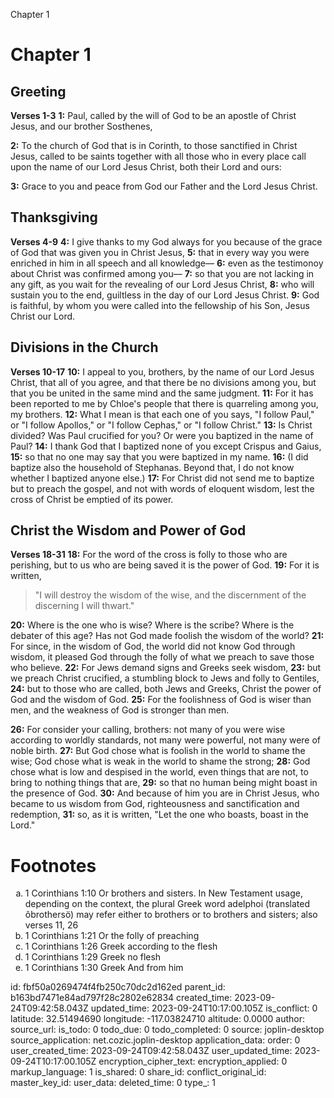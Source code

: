 Chapter 1

# Chapter 1
## Greeting
**Verses 1-3**
**1:** Paul, called by the will of God to be an apostle of Christ Jesus, and our brother Sosthenes,

**2:** To the church of God that is in Corinth, to those sanctified in Christ Jesus, called to be saints together with all those who in every place call upon the name of our Lord Jesus Christ, both their Lord and ours:

**3:** Grace to you and peace from God our Father and the Lord Jesus Christ.

## Thanksgiving
**Verses 4-9**
**4:** I give thanks to my God always for you because of the grace of God that was given you in Christ Jesus,
**5:** that in every way you were enriched in him in all speech and all knowledge—
**6:** even as the testimonoy about Christ was confirmed among you—
**7:** so that you are not lacking in any gift, as you wait for the revealing of our Lord Jesus Christ,
**8:** who will sustain you to the end, guiltless in the day of our Lord Jesus Christ.
**9:** God is faithful, by whom you were called into the fellowship of his Son, Jesus Christ our Lord.

## Divisions in the Church
**Verses 10-17**
**10:** I appeal to you, brothers, by the name of our Lord Jesus Christ, that all of you agree, and that there be no divisions among you, but that you be united in the same mind and the same judgment.
**11:** For it has been reported to me by Chloe's people that there is quarreling among you, my brothers.
**12:** What I mean is that each one of you says, "I follow Paul," or "I follow Apollos," or "I follow Cephas," or "I follow Christ."
**13:** Is Christ divided? Was Paul crucified for you? Or were you baptized in the name of Paul?
**14:** I thank God that I baptized none of you except Crispus and Gaius,
**15:** so that no one may say that you were baptized in my name.
**16:** (I did baptize also the household of Stephanas. Beyond that, I do not know whether I baptized anyone else.)
**17:** For Christ did not send me to baptize but to preach the gospel, and not with words of eloquent wisdom, lest the cross of Christ be emptied of its power.

## Christ the Wisdom and Power of God
**Verses 18-31**
**18:** For the word of the cross is folly to those who are perishing, but to us who are being saved it is the power of God.
**19:** For it is written,
> "I will destroy the wisdom of the wise,
> and the discernment of the discerning I will thwart."

**20:** Where is the one who is wise? Where is the scribe? Where is the debater of this age? Has not God made foolish the wisdom of the world?
**21:** For since, in the wisdom of God, the world did not know God through wisdom, it pleased God through the folly of what we preach to save those who believe.
**22:** For Jews demand signs and Greeks seek wisdom,
**23:** but we preach Christ crucified, a stumbling block to Jews and folly to Gentiles,
**24:** but to those who are called, both Jews and Greeks, Christ the power of God and the wisdom of God.
**25:** For the foolishness of God is wiser than men, and the weakness of God is stronger than men.

**26:** For consider your calling, brothers: not many of you were wise according to worldly standards, not many were powerful, not many were of noble birth.
**27:** But God chose what is foolish in the world to shame the wise; God chose what is weak in the world to shame the strong;
**28:** God chose what is low and despised in the world, even things that are not, to bring to nothing things that are,
**29:** so that no human being might boast in the presence of God.
**30:** And because of him you are in Christ Jesus, who became to us wisdom from God, righteousness and sanctification and redemption,
**31:** so, as it is written, "Let the one who boasts, boast in the Lord."

# Footnotes
<ol type='a'>
	<li>1 Corinthians 1:10 Or brothers and sisters. In New Testament usage, depending on the context, the plural Greek word adelphoi (translated ôbrothersö) may refer either to brothers or to brothers and sisters; also verses 11, 26</li>
	<li>1 Corinthians 1:21 Or the folly of preaching</li>
	<li>1 Corinthians 1:26 Greek according to the flesh</li>
	<li>1 Corinthians 1:29 Greek no flesh</li>
	<li>1 Corinthians 1:30 Greek And from him</li>
</ol>


id: fbf50a0269474f4fb250c70dc2d162ed
parent_id: b163bd7471e84ad797f28c2802e62834
created_time: 2023-09-24T09:42:58.043Z
updated_time: 2023-09-24T10:17:00.105Z
is_conflict: 0
latitude: 32.51494690
longitude: -117.03824710
altitude: 0.0000
author: 
source_url: 
is_todo: 0
todo_due: 0
todo_completed: 0
source: joplin-desktop
source_application: net.cozic.joplin-desktop
application_data: 
order: 0
user_created_time: 2023-09-24T09:42:58.043Z
user_updated_time: 2023-09-24T10:17:00.105Z
encryption_cipher_text: 
encryption_applied: 0
markup_language: 1
is_shared: 0
share_id: 
conflict_original_id: 
master_key_id: 
user_data: 
deleted_time: 0
type_: 1